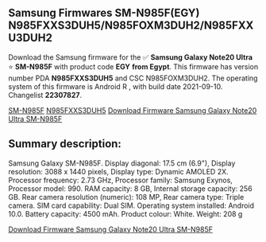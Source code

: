 <h2>Samsung Firmwares SM-N985F(EGY) N985FXXS3DUH5/N985FOXM3DUH2/N985FXXU3DUH2</h2>
Download the Samsung firmware for the ✅ <strong>Samsung Galaxy Note20 Ultra </strong> ⭐ <strong>SM-N985F</strong> with product code <strong>EGY</strong> <strong> from Egypt</strong>. This firmware has version number PDA <strong>N985FXXS3DUH5</strong> and CSC N985FOXM3DUH2. The operating system of this firmware is Android R , with build date 2021-09-10. Changelist <strong>22307827</strong>.


[SM-N985F](https://samfirm.shop/samsung/model/SM-N985F)
[N985FXXS3DUH5](https://samfirm.shop/samsung/pda/N985FXXS3DUH5)
[Download Firmware Samsung Galaxy Note20 Ultra SM-N985F](https://samfirm.shop/samsung/firmware/454667)
<h2>Summary description:</h2>
<p>Samsung Galaxy SM-N985F. Display diagonal: 17.5 cm (6.9"), Display resolution: 3088 x 1440 pixels, Display type: Dynamic AMOLED 2X. Processor frequency: 2.73 GHz, Processor family: Samsung Exynos, Processor model: 990. RAM capacity: 8 GB, Internal storage capacity: 256 GB. Rear camera resolution (numeric): 108 MP, Rear camera type: Triple camera. SIM card capability: Dual SIM. Operating system installed: Android 10.0. Battery capacity: 4500 mAh. Product colour: White. Weight: 208 g</p>


[Download Firmware Samsung Galaxy Note20 Ultra SM-N985F](https://samfirm.shop/samsung/firmware/454667)
